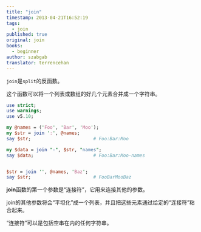 ```yaml
---
title: "join"
timestamp: 2013-04-21T16:52:19
tags:
  - join
published: true
original: join
books:
  - beginner
author: szabgab
translator: terrencehan
---
```



`join`是`split`的反函数。


这个函数可以将一个列表或数组的好几个元素合并成一个字符串。

```perl
use strict;
use warnings;
use v5.10;

my @names = ('Foo', 'Bar', 'Moo');
my $str = join ':', @names;
say $str;                       # Foo:Bar:Moo

my $data = join "-", $str, "names";
say $data;                      # Foo:Bar:Moo-names


$str = join '', @names, 'Baz';
say $str;                       # FooBarMooBaz
```

<b>join</b>函数的第一个参数是“连接符”，它用来连接其他的参数。

join的其他参数将会“平坦化”成一个列表，并且把这些元素通过给定的“连接符”粘合起来。

“连接符”可以是包括空串在内的任何字符串。
